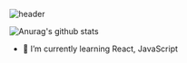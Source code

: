 ![header](https://capsule-render.vercel.app/api?type=Soft&color=auto&height=300&section=header&text=웃고살잨ㅋㅋ%20&fontSize=90&animation=fadeIn)

![Anurag's github stats](https://github-readme-stats.vercel.app/api?username=HocheolJang)

- 🌱 I’m currently learning React, JavaScript
